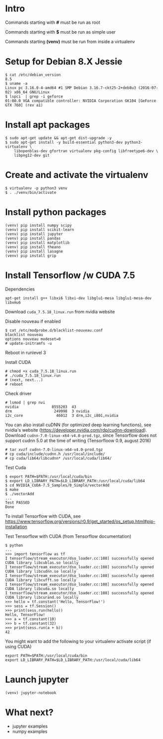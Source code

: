 # Intro
Commands starting with **#** must be run as root

Commands starting with **$** must be run as simple user

Commands starting **(venv)** must be run from inside a virtualenv

# Setup for Debian 8.X Jessie

    $ cat /etc/debian_version 
    8.5
    $ uname -a
    Linux pc 3.16.0-4-amd64 #1 SMP Debian 3.16.7-ckt25-2+deb8u3 (2016-07-02) x86_64 GNU/Linux
    $ lspci  | grep -i geforce
    01:00.0 VGA compatible controller: NVIDIA Corporation GK104 [GeForce GTX 760] (rev a1)


# Install apt packages

    $ sudo apt-get update && apt-get dist-upgrade -y
    $ sudo apt-get install -y build-essential python3-dev python3-virtualenv \
        libopenblas-dev gfortran virtualenv pkg-config libfreetype6-dev \
        libpng12-dev git

# Create and activate the virtualenv

    $ virtualenv -p python3 venv
    $ . ./venv/bin/activate

# Install python packages

    (venv) pip install numpy scipy
    (venv) pip install scikit-learn
    (venv) pip install jupyter
    (venv) pip install pandas
    (venv) pip install matplotlib
    (venv) pip install theano
    (venv) pip install lasagne
    (venv) pip install grip

# Install Tensorflow /w CUDA 7.5
Dependencies

    apt-get install g++ libxi6 libxi-dev libglu1-mesa libglu1-mesa-dev libxmu6

Download `cuda_7.5.18_linux.run` from nvidia website

Disable nouveau if enabled

    $ cat /etc/modprobe.d/blacklist-nouveau.conf
    blacklist nouveau
    options nouveau modeset=0
    # update-initramfs -u
    
Reboot in runlevel 3

Install CUDA

    # chmod +x cuda_7.5.18_linux.run
    # ./cuda_7.5.18_linux.run
    # (next, next...)
    # reboot

Check driver

    # lsmod | grep nvi
    nvidia               8555203  43 
    drm                   249998  3 nvidia
    i2c_core               46012  3 drm,i2c_i801,nvidia

You can also install cuDNN (for optimized deep learning functions), see nvidia's website (https://developer.nvidia.com/rdp/cudnn-download). Download `cudnn-7.0-linux-x64-v4.0-prod.tgz`, since Tensorflow does not support cudnn 5.0 at the time of writing (Tensorfloow 0.9, august 2016)

    # tar xvzf cudnn-7.0-linux-x64-v4.0-prod.tgz
    # cp cuda/include/cudnn.h /usr/local/include/
    # cp cuda/lib64/libcudnn* /usr/local/cuda/lib64/

Test Cuda

    $ export PATH=$PATH:/usr/local/cuda/bin
    $ export LD_LIBRARY_PATH=$LD_LIBRARY_PATH:/usr/local/cuda/lib64
    $ cd NVIDIA_CUDA-7.5_Samples/0_Simple/vectorAdd
    $ make
    $ ./vectorAdd
    ...
    Test PASSED
    Done

To install Tensorflow with CUDA, see https://www.tensorflow.org/versions/r0.9/get_started/os_setup.html#pip-installation

Test Tensorflow with CUDA (from Tensorflow documentation)

    $ python
    ...
    >>> import tensorflow as tf
    I tensorflow/stream_executor/dso_loader.cc:108] successfully opened CUDA library libcublas.so locally
    I tensorflow/stream_executor/dso_loader.cc:108] successfully opened CUDA library libcudnn.so locally
    I tensorflow/stream_executor/dso_loader.cc:108] successfully opened CUDA library libcufft.so locally
    I tensorflow/stream_executor/dso_loader.cc:108] successfully opened CUDA library libcuda.so locally
    I tensorflow/stream_executor/dso_loader.cc:108] successfully opened CUDA library libcurand.so locally
    >>> hello = tf.constant('Hello, TensorFlow!')
    >>> sess = tf.Session()
    >>> print(sess.run(hello))
    Hello, TensorFlow!
    >>> a = tf.constant(10)
    >>> b = tf.constant(32)
    >>> print(sess.run(a + b))
    42

You might want to add the following to your virtualenv activate script (if using CUDA)

    export PATH=$PATH:/usr/local/cuda/bin
    export LD_LIBRARY_PATH=$LD_LIBRARY_PATH:/usr/local/cuda/lib64

# Launch jupyter

    (venv) jupyter-notebook

# What next?
* jupyter examples
* numpy examples
